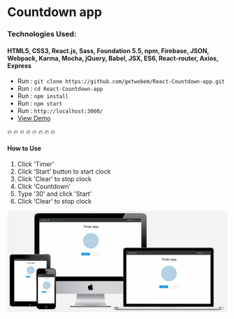 # Countdown app
### Technologies Used:
#### HTML5, CSS3, React.js, Sass, Foundation 5.5, npm, Firebase, JSON, Webpack, Karma, Mocha, jQuery, Babel, JSX, ES6, React-router, Axios, Express
 - Run  :  `git clone https://github.com/getwebem/React-Countdown-app.git`
 - Run  :  `cd React-Countdown-app`
 - Run  :  `npm install`
 - Run  :  `npm start`
 - Run  :  `http://localhost:3000/`
 - [View Demo](http://enigmatic-sea-17401.herokuapp.com/#/?_k=1ozlio)

 :fire: :fire: :fire: :fire: :fire: :fire: :fire: :fire:

 #### How to Use
1. Click 'Timer'
2. Click 'Start' button to start clock
3. Click 'Clear' to stop clock
4. Click 'Countdown'
5. Type '30' and click 'Start'
6. Click 'Clear' to stop clock

![pic1](https://raw.githubusercontent.com/getwebem/README/master/ReactWeather/Screen%20Shot%202017-08-27%20at%2022.25.13.png)
<br/><br/>
